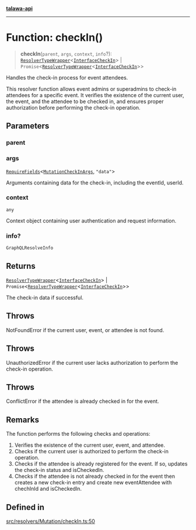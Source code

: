 [**talawa-api**](../../../../README.md)

***

# Function: checkIn()

> **checkIn**(`parent`, `args`, `context`, `info`?): [`ResolverTypeWrapper`](../../../../types/generatedGraphQLTypes/type-aliases/ResolverTypeWrapper.md)\<[`InterfaceCheckIn`](../../../../models/CheckIn/interfaces/InterfaceCheckIn.md)\> \| `Promise`\<[`ResolverTypeWrapper`](../../../../types/generatedGraphQLTypes/type-aliases/ResolverTypeWrapper.md)\<[`InterfaceCheckIn`](../../../../models/CheckIn/interfaces/InterfaceCheckIn.md)\>\>

Handles the check-in process for event attendees.

This resolver function allows event admins or superadmins to check-in attendees for a specific event.
It verifies the existence of the current user, the event, and the attendee to be checked in,
and ensures proper authorization before performing the check-in operation.

## Parameters

### parent

### args

[`RequireFields`](../../../../types/generatedGraphQLTypes/type-aliases/RequireFields.md)\<[`MutationCheckInArgs`](../../../../types/generatedGraphQLTypes/type-aliases/MutationCheckInArgs.md), `"data"`\>

Arguments containing data for the check-in, including the eventId, userId.

### context

`any`

Context object containing user authentication and request information.

### info?

`GraphQLResolveInfo`

## Returns

[`ResolverTypeWrapper`](../../../../types/generatedGraphQLTypes/type-aliases/ResolverTypeWrapper.md)\<[`InterfaceCheckIn`](../../../../models/CheckIn/interfaces/InterfaceCheckIn.md)\> \| `Promise`\<[`ResolverTypeWrapper`](../../../../types/generatedGraphQLTypes/type-aliases/ResolverTypeWrapper.md)\<[`InterfaceCheckIn`](../../../../models/CheckIn/interfaces/InterfaceCheckIn.md)\>\>

The check-in data if successful.

## Throws

NotFoundError if the current user, event, or attendee is not found.

## Throws

UnauthorizedError if the current user lacks authorization to perform the check-in operation.

## Throws

ConflictError if the attendee is already checked in for the event.

## Remarks

The function performs the following checks and operations:
1. Verifies the existence of the current user, event, and attendee.
2. Checks if the current user is authorized to perform the check-in operation.
3. Checks if the attendee is already registered for the event. If so, updates the check-in status and isCheckedIn.
4. Checks if the attendee is not already checked in for the event then creates a new check-in entry and create new eventAttendee with chechInId and isCheckedIn.

## Defined in

[src/resolvers/Mutation/checkIn.ts:50](https://github.com/Suyash878/talawa-api/blob/b5a9d8b4a1ea678a3d6f5b710b3721f91a3052fc/src/resolvers/Mutation/checkIn.ts#L50)

